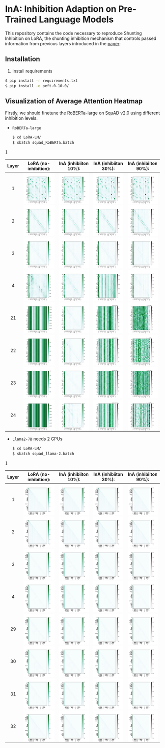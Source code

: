 #  InA: Inhibition Adaption on Pre-Trained Language Models



This repository contains the code necessary to reproduce Shunting Inhibition on LoRA, the shunting inhibition mechanism that controls passed information from previous layers introduced in the [paper](https://papers.ssrn.com/sol3/papers.cfm?abstract_id=4551993):



## Installation

1. Install requirements

```bash
$ pip install -r requirements.txt
$ pip install -e peft-0.10.0/
```



## Visualization of Average Attention Heatmap 

Firstly, we should finetune the RoBERTa-large on SquAD v2.0 using different inhibition levels. 


- `RoBERTa-large`
    ```bash
    $ cd LoRA-LM/
    $ sbatch squad_RoBERTa.batch
    ```
<font face="Arial Black" size="3">1</font>

|Layer|LoRA (no-inhibition):|InA (inhibiiton 10%):|InA (inhibiiton 30%):|InA (inhibiiton 90%):| 
|  :-:   |  :-:  |   :-:  |   :-:  |   :-:  |
|1| <img style="height:100px" src="./Output_PEFT/FacebookAI/roberta-large/squad_v2/Inhibition_00/layer_0_head_average.png"  align=center > |  <img style="height:100px" src="./Output_PEFT/FacebookAI/roberta-large/squad_v2/Inhibition_10/layer_0_head_average.png"  align=center > |  <img style="height:100px" src="./Output_PEFT/FacebookAI/roberta-large/squad_v2/Inhibition_30/layer_0_head_average.png"  align=center > |  <img style="height:100px" src="./Output_PEFT/FacebookAI/roberta-large/squad_v2/Inhibition_90/layer_0_head_average.png"  align=center > |
|2| <img style="height:100px" src="./Output_PEFT/FacebookAI/roberta-large/squad_v2/Inhibition_00/layer_1_head_average.png"  align=center > |  <img style="height:100px" src="./Output_PEFT/FacebookAI/roberta-large/squad_v2/Inhibition_10/layer_1_head_average.png"  align=center > |  <img style="height:100px" src="./Output_PEFT/FacebookAI/roberta-large/squad_v2/Inhibition_30/layer_1_head_average.png"  align=center > |  <img style="height:100px" src="./Output_PEFT/FacebookAI/roberta-large/squad_v2/Inhibition_90/layer_1_head_average.png"  align=center > |
|3| <img style="height:100px" src="./Output_PEFT/FacebookAI/roberta-large/squad_v2/Inhibition_00/layer_2_head_average.png"  align=center > |  <img style="height:100px" src="./Output_PEFT/FacebookAI/roberta-large/squad_v2/Inhibition_10/layer_2_head_average.png"  align=center > |  <img style="height:100px" src="./Output_PEFT/FacebookAI/roberta-large/squad_v2/Inhibition_30/layer_2_head_average.png"  align=center > |  <img style="height:100px" src="./Output_PEFT/FacebookAI/roberta-large/squad_v2/Inhibition_90/layer_2_head_average.png"  align=center > |
|4| <img style="height:100px" src="./Output_PEFT/FacebookAI/roberta-large/squad_v2/Inhibition_00/layer_3_head_average.png"  align=center > |  <img style="height:100px" src="./Output_PEFT/FacebookAI/roberta-large/squad_v2/Inhibition_10/layer_3_head_average.png"  align=center > |  <img style="height:100px" src="./Output_PEFT/FacebookAI/roberta-large/squad_v2/Inhibition_30/layer_3_head_average.png"  align=center > |  <img style="height:100px" src="./Output_PEFT/FacebookAI/roberta-large/squad_v2/Inhibition_90/layer_3_head_average.png"  align=center > |
|21| <img style="height:100px" src="./Output_PEFT/FacebookAI/roberta-large/squad_v2/Inhibition_00/layer_20_head_average.png"  align=center > |  <img style="height:100px" src="./Output_PEFT/FacebookAI/roberta-large/squad_v2/Inhibition_10/layer_20_head_average.png"  align=center > |  <img style="height:100px" src="./Output_PEFT/FacebookAI/roberta-large/squad_v2/Inhibition_30/layer_20_head_average.png"  align=center > |  <img style="height:100px" src="./Output_PEFT/FacebookAI/roberta-large/squad_v2/Inhibition_90/layer_20_head_average.png"  align=center > |
|22| <img style="height:100px" src="./Output_PEFT/FacebookAI/roberta-large/squad_v2/Inhibition_00/layer_21_head_average.png"  align=center > |  <img style="height:100px" src="./Output_PEFT/FacebookAI/roberta-large/squad_v2/Inhibition_10/layer_21_head_average.png"  align=center > |  <img style="height:100px" src="./Output_PEFT/FacebookAI/roberta-large/squad_v2/Inhibition_30/layer_21_head_average.png"  align=center > |  <img style="height:100px" src="./Output_PEFT/FacebookAI/roberta-large/squad_v2/Inhibition_90/layer_21_head_average.png"  align=center > |
|23| <img style="height:100px" src="./Output_PEFT/FacebookAI/roberta-large/squad_v2/Inhibition_00/layer_22_head_average.png"  align=center > |  <img style="height:100px" src="./Output_PEFT/FacebookAI/roberta-large/squad_v2/Inhibition_10/layer_22_head_average.png"  align=center > |  <img style="height:100px" src="./Output_PEFT/FacebookAI/roberta-large/squad_v2/Inhibition_30/layer_22_head_average.png"  align=center > |  <img style="height:100px" src="./Output_PEFT/FacebookAI/roberta-large/squad_v2/Inhibition_90/layer_22_head_average.png"  align=center > |
|24| <img style="height:100px" src="./Output_PEFT/FacebookAI/roberta-large/squad_v2/Inhibition_00/layer_23_head_average.png"  align=center > |  <img style="height:100px" src="./Output_PEFT/FacebookAI/roberta-large/squad_v2/Inhibition_10/layer_23_head_average.png"  align=center > |  <img style="height:100px" src="./Output_PEFT/FacebookAI/roberta-large/squad_v2/Inhibition_30/layer_23_head_average.png"  align=center > |  <img style="height:100px" src="./Output_PEFT/FacebookAI/roberta-large/squad_v2/Inhibition_90/layer_23_head_average.png"  align=center > |







- `Llama2-7B` needs 2 GPUs
    ```bash
    $ cd LoRA-LM/
    $ sbatch squad_llama-2.batch
    ```
<font face="Arial Black" size="3">1</font>

|Layer|LoRA (no-inhibition):|InA (inhibiiton 10%):|InA (inhibiiton 30%):|InA (inhibiiton 90%):| 
|  :-:   |  :-:   | :-:  |   :-:  |   :-:  |
|1| <img style="height:100px" src="./Output_PEFT/Llama-2-7b-chat-hf/squad_v2/Inhibition_00/layer_0_head_average.png"  align=center > |  <img style="height:100px" src="./Output_PEFT/Llama-2-7b-chat-hf/squad_v2/Inhibition_10/layer_0_head_average.png"  align=center > |  <img style="height:100px" src="./Output_PEFT/Llama-2-7b-chat-hf/squad_v2/Inhibition_30/layer_0_head_average.png"  align=center > |  <img style="height:100px" src="./Output_PEFT/Llama-2-7b-chat-hf/squad_v2/Inhibition_90/layer_0_head_average.png"  align=center > |
|2| <img style="height:100px" src="./Output_PEFT/Llama-2-7b-chat-hf/squad_v2/Inhibition_00/layer_1_head_average.png"  align=center > |  <img style="height:100px" src="./Output_PEFT/Llama-2-7b-chat-hf/squad_v2/Inhibition_10/layer_1_head_average.png"  align=center > |  <img style="height:100px" src="./Output_PEFT/Llama-2-7b-chat-hf/squad_v2/Inhibition_30/layer_1_head_average.png"  align=center > |  <img style="height:100px" src="./Output_PEFT/Llama-2-7b-chat-hf/squad_v2/Inhibition_90/layer_1_head_average.png"  align=center > |
|3| <img style="height:100px" src="./Output_PEFT/Llama-2-7b-chat-hf/squad_v2/Inhibition_00/layer_2_head_average.png"  align=center > |  <img style="height:100px" src="./Output_PEFT/Llama-2-7b-chat-hf/squad_v2/Inhibition_10/layer_2_head_average.png"  align=center > |  <img style="height:100px" src="./Output_PEFT/Llama-2-7b-chat-hf/squad_v2/Inhibition_30/layer_2_head_average.png"  align=center > |  <img style="height:100px" src="./Output_PEFT/Llama-2-7b-chat-hf/squad_v2/Inhibition_90/layer_2_head_average.png"  align=center > |
|4| <img style="height:100px" src="./Output_PEFT/Llama-2-7b-chat-hf/squad_v2/Inhibition_00/layer_3_head_average.png"  align=center > |  <img style="height:100px" src="./Output_PEFT/Llama-2-7b-chat-hf/squad_v2/Inhibition_10/layer_3_head_average.png"  align=center > |  <img style="height:100px" src="./Output_PEFT/Llama-2-7b-chat-hf/squad_v2/Inhibition_30/layer_3_head_average.png"  align=center > |  <img style="height:100px" src="./Output_PEFT/Llama-2-7b-chat-hf/squad_v2/Inhibition_90/layer_3_head_average.png"  align=center > |
|29| <img style="height:100px" src="./Output_PEFT/Llama-2-7b-chat-hf/squad_v2/Inhibition_00/layer_28_head_average.png"  align=center > |  <img style="height:100px" src="./Output_PEFT/Llama-2-7b-chat-hf/squad_v2/Inhibition_10/layer_28_head_average.png"  align=center > |  <img style="height:100px" src="./Output_PEFT/Llama-2-7b-chat-hf/squad_v2/Inhibition_30/layer_28_head_average.png"  align=center > |  <img style="height:100px" src="./Output_PEFT/Llama-2-7b-chat-hf/squad_v2/Inhibition_90/layer_28_head_average.png"  align=center > |
|30| <img style="height:100px" src="./Output_PEFT/Llama-2-7b-chat-hf/squad_v2/Inhibition_00/layer_29_head_average.png"  align=center > |  <img style="height:100px" src="./Output_PEFT/Llama-2-7b-chat-hf/squad_v2/Inhibition_10/layer_29_head_average.png"  align=center > |  <img style="height:100px" src="./Output_PEFT/Llama-2-7b-chat-hf/squad_v2/Inhibition_30/layer_29_head_average.png"  align=center > |  <img style="height:100px" src="./Output_PEFT/Llama-2-7b-chat-hf/squad_v2/Inhibition_90/layer_29_head_average.png"  align=center > |
|31| <img style="height:100px" src="./Output_PEFT/Llama-2-7b-chat-hf/squad_v2/Inhibition_00/layer_30_head_average.png"  align=center > |  <img style="height:100px" src="./Output_PEFT/Llama-2-7b-chat-hf/squad_v2/Inhibition_10/layer_30_head_average.png"  align=center > |  <img style="height:100px" src="./Output_PEFT/Llama-2-7b-chat-hf/squad_v2/Inhibition_30/layer_30_head_average.png"  align=center > |  <img style="height:100px" src="./Output_PEFT/Llama-2-7b-chat-hf/squad_v2/Inhibition_90/layer_30_head_average.png"  align=center > |
|32| <img style="height:100px" src="./Output_PEFT/Llama-2-7b-chat-hf/squad_v2/Inhibition_00/layer_31_head_average.png"  align=center > |  <img style="height:100px" src="./Output_PEFT/Llama-2-7b-chat-hf/squad_v2/Inhibition_10/layer_31_head_average.png"  align=center > |  <img style="height:100px" src="./Output_PEFT/Llama-2-7b-chat-hf/squad_v2/Inhibition_30/layer_31_head_average.png"  align=center > |  <img style="height:100px" src="./Output_PEFT/Llama-2-7b-chat-hf/squad_v2/Inhibition_90/layer_31_head_average.png"  align=center > |





